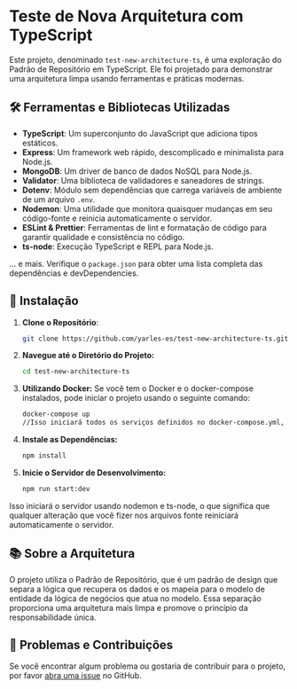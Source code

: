 
# Teste de Nova Arquitetura com TypeScript

Este projeto, denominado `test-new-architecture-ts`, é uma exploração do Padrão de Repositório em TypeScript. Ele foi projetado para demonstrar uma arquitetura limpa usando ferramentas e práticas modernas.

## 🛠 Ferramentas e Bibliotecas Utilizadas

- **TypeScript**: Um superconjunto do JavaScript que adiciona tipos estáticos.
- **Express**: Um framework web rápido, descomplicado e minimalista para Node.js.
- **MongoDB**: Um driver de banco de dados NoSQL para Node.js.
- **Validator**: Uma biblioteca de validadores e saneadores de strings.
- **Dotenv**: Módulo sem dependências que carrega variáveis de ambiente de um arquivo `.env`.
- **Nodemon**: Uma utilidade que monitora quaisquer mudanças em seu código-fonte e reinicia automaticamente o servidor.
- **ESLint & Prettier**: Ferramentas de lint e formatação de código para garantir qualidade e consistência no código.
- **ts-node**: Execução TypeScript e REPL para Node.js.

... e mais. Verifique o `package.json` para obter uma lista completa das dependências e devDependencies.

## 🚀 Instalação

1. **Clone o Repositório**:
   ```bash
   git clone https://github.com/yarles-es/test-new-architecture-ts.git

2. **Navegue até o Diretório do Projeto:**
   ```bash
   cd test-new-architecture-ts

3. **Utilizando Docker:**
   Se você tem o Docker e o docker-compose instalados, pode iniciar o projeto usando o seguinte comando:
    ```bash
   docker-compose up
   //Isso iniciará todos os serviços definidos no docker-compose.yml, incluindo o banco de dados MongoDB e a aplicação.

5. **Instale as Dependências:**
   ```bash
   npm install
   
6. **Inicie o Servidor de Desenvolvimento:**
   ```bash
   npm run start:dev

Isso iniciará o servidor usando nodemon e ts-node, o que significa que qualquer alteração que você fizer nos arquivos fonte reiniciará automaticamente o servidor.

## 📚 Sobre a Arquitetura

O projeto utiliza o Padrão de Repositório, que é um padrão de design que separa a lógica que recupera os dados e os mapeia para o modelo de entidade da lógica de negócios que atua no modelo. Essa separação proporciona uma arquitetura mais limpa e promove o princípio da responsabilidade única.

## 🐞 Problemas e Contribuições

Se você encontrar algum problema ou gostaria de contribuir para o projeto, por favor [abra uma issue](https://github.com/yarles-es/test-new-architecture-ts/issues) no GitHub.
